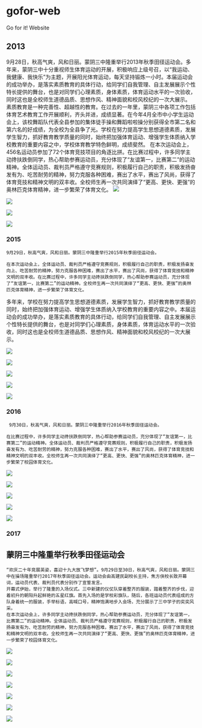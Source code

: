 # gofor-web
Go for it! Website
## 2013

   9月28日，秋高气爽，风和日丽。蒙阴三中隆重举行2013年秋季田径运动会。多年来，蒙阴三中十分重视师生体育运动的开展，积极响应上级号召，以“我运动、我健康、我快乐”为主题，开展阳光体育运动，每天坚持锻炼一小时。本届运动会的成功举办，是落实素质教育的具体行动，给同学们自我管理、自主发展展示个性特长提供的舞台，也是对同学们心理素质，身体素质，体育运动水平的一次验收，同时这也是全校师生道德品质、思想作风、精神面貌和校风校纪的一次大展示。
素质教育是一种完善性、超越性的教育。在过去的一年里，蒙阴三中各项工作包括体育艺术教育工作开展顺利，齐头并进，成绩显著。在今年4月全市中小学生运动会上，该校舞蹈队代表全县参加的集体徒手操和舞蹈啦啦操分别获得全市第二名和第六名的好成绩，为全校为全县争了光。学校在努力提高学生思想道德素质，发展学生智力，抓好教育教学质量的同时，始终把加强体育运动、增强学生体质纳入学校教育的重要内容之中，学校体育教学特色鲜明，成绩斐然。
在本次运动会上，456名运动员参加了72个体育竞技项目的角逐比拼。在比赛过程中，许多同学主动搀扶跌倒同学，热心帮助参赛运动员，充分体现了“友谊第一，比赛第二”的运动精神。全体运动员、裁判员严格遵守竞赛规则，积极履行自己的职责，积极发扬奋发有为、吃苦耐劳的精神，努力克服各种困难，赛出了水平，赛出了风尚，获得了体育竞技和精神文明的双丰收。全校师生再一次共同演绎了“更高、更快、更强”的奥林匹克体育精神，进一步繁荣了体育文化。
 ![](/img/运动会_1.jpg)

 ![](/img/运动会_2.jpg)

 ![](/img/运动会_3.jpg)

 ![](/img/运动会_4.jpg)
 
### 2015

    9月29日，秋高气爽，风和日丽。蒙阴三中隆重举行2015年秋季田径运动会。

    在本次运动会上，全体运动员、裁判员严格遵守竞赛规则，积极履行自己的职责，积极发扬奋发向上、吃苦耐劳的精神，努力克服各种困难，赛出了水平，赛出了风尚，获得了体育竞技和精神文明的双丰收。在比赛过程中，许多同学主动搀扶跌倒同学，热心帮助参赛运动员，充分体现了“友谊第一，比赛第二”的运动精神。全校师生再一次共同演绎了“更高、更快、更强”的奥林匹克体育精神，进一步繁荣了体育文化。

多年来，学校在努力提高学生思想道德素质，发展学生智力，抓好教育教学质量的同时，始终把加强体育运动、增强学生体质纳入学校教育的重要内容之中。本届运动会的成功举办，是落实素质教育的具体行动，给同学们自我管理、自主发展展示个性特长提供的舞台，也是对同学们心理素质，身体素质，体育运动水平的一次验收，同时这也是全校师生道德品质、思想作风、精神面貌和校风校纪的一次大展示。

 ![](/img/运动会_5.jpg)
 
 ![](/img/运动会_6.jpg)
  
 ![](/img/运动会_7.jpg)
  
 ![](/img/运动会_8.jpg)
  
 ![](/img/运动会_9.jpg)
 
 ### 2016
 
     9月30日，秋高气爽，风和日丽。蒙阴三中隆重举行2016年秋季田径运动会。

    在比赛过程中，许多同学主动搀扶跌倒同学，热心帮助参赛运动员，充分体现了“友谊第一，比赛第二”的运动精神。全体运动员、裁判员严格遵守竞赛规则，积极履行自己的职责，积极发扬奋发有为、吃苦耐劳的精神，努力克服各种困难，赛出了水平，赛出了风尚，获得了体育竞技和精神文明的双丰收。全校师生再一次共同演绎了“更高、更快、更强”的奥林匹克体育精神，进一步繁荣了校园体育文化。
	
 ![](/img/运动会_10.jpg)
 
 ![](/img/运动会_11.jpg)
  
 ![](/img/运动会_12.jpg)
  
 ![](/img/运动会_13.jpg)
  
 ![](/img/运动会_14.jpg)
 
 ### 2017
 
 ## 蒙阴三中隆重举行秋季田径运动会

    “欢庆二十年竞展英姿，喜迎十九大放飞梦想”。9月29日至30日，秋高气爽，风和日丽。蒙阴三中在操场隆重举行2017年秋季田径运动会。运动会由高建民副校长主持，焦方侠校长致开幕词，运动员代表、裁判员代表分别作了宣誓发言。
    开幕式伊始，举行了隆重的入场仪式。三中新建的仪仗队穿着整齐的服装，踏着整齐的步伐，迎着初升的朝阳升起鲜艳的五星红旗。首先入场的是学校彩旗队，随后，各班运动员代表组成的方队身着统一的服装，手举标语，高喊口号，精神饱满地步入会场，充分展示了三中学子的奕奕风采。
    在本次运动会上，许多同学主动搀扶跌倒同学，热心帮助参赛运动员，充分体现了“友谊第一，比赛第二”的运动精神。全体运动员、裁判员严格遵守竞赛规则，积极履行自己的职责，积极发扬奋发有为、吃苦耐劳的精神，努力克服各种困难，赛出了水平，赛出了风尚，获得了体育竞技和精神文明的双丰收。全校师生再一次共同演绎了“更高、更快、更强”的奥林匹克体育精神，进一步繁荣了校园体育文化。
	
 ![](/img/2018010330511855.jpg)
 
 ![](/img/2018010330519573.jpg)
  
 ![](/img/2018010330524745.jpg)
  
 ![](/img/2018010330530807.jpg)
  
 ![](/img/2018010330535573.jpg)
 
 ![](/img/2018010330540495.jpg)
  
 ![](/img/2018010330545729.jpg)
